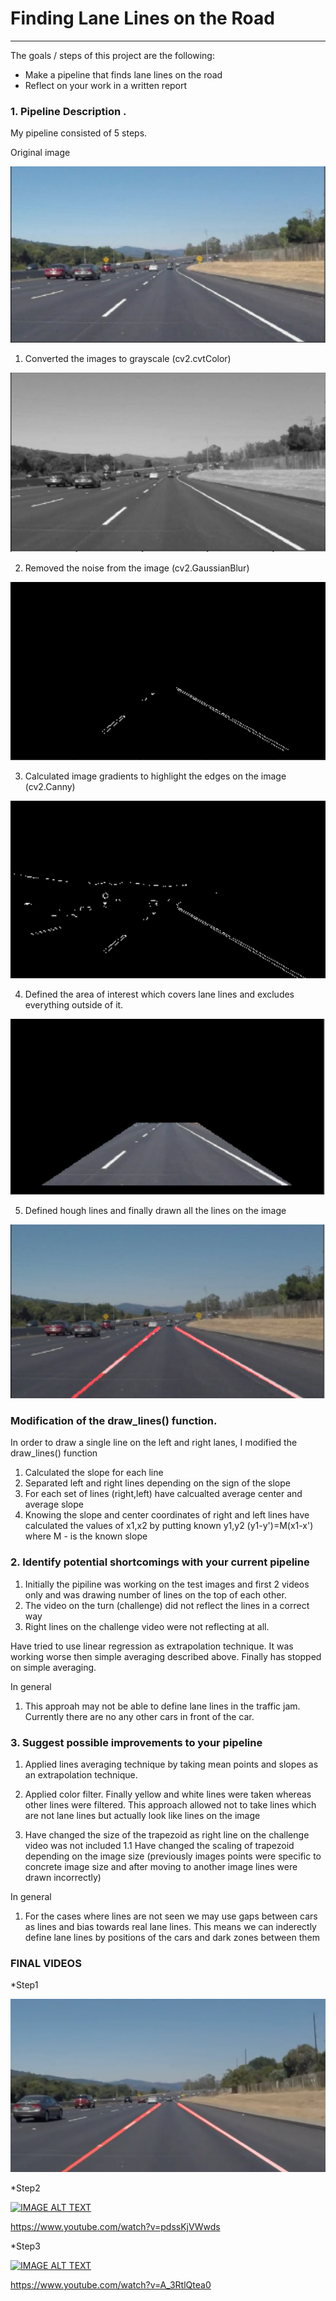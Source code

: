 # **Finding Lane Lines on the Road** 

---


The goals / steps of this project are the following:
* Make a pipeline that finds lane lines on the road
* Reflect on your work in a written report


### 1. Pipeline Description . 

My pipeline consisted of 5 steps. 


Original image 

![image1](https://github.com/nygilmanov/selfdrivingcarengineer/blob/main/CarND-LaneLines-P1/flow%20/0original.png)


1. Converted the images to grayscale (cv2.cvtColor)


![image1](https://github.com/nygilmanov/selfdrivingcarengineer/blob/main/CarND-LaneLines-P1/flow%20/1gray.png)


2. Removed the noise from the image (cv2.GaussianBlur)

![image2](https://github.com/nygilmanov/selfdrivingcarengineer/blob/main/CarND-LaneLines-P1/flow%20/2blur.png)

3. Calculated image gradients to highlight the edges on the image (cv2.Canny)


![image3](https://github.com/nygilmanov/selfdrivingcarengineer/blob/main/CarND-LaneLines-P1/flow%20/3edges.png)


4. Defined the area of interest which covers lane lines and excludes everything outside of it.


![image4](https://github.com/nygilmanov/selfdrivingcarengineer/blob/main/CarND-LaneLines-P1/flow%20/4region.png)



5. Defined hough lines and finally drawn all the lines on the image


![image5](https://github.com/nygilmanov/selfdrivingcarengineer/blob/main/CarND-LaneLines-P1/flow%20/5final.png)




### Modification of the draw_lines() function.

In order to draw a single line on the left and right lanes, I modified the draw_lines() function 

1. Calculated the slope for each line
2. Separated left and right lines depending on the sign of the slope
3. For each set of lines (right,left) have calcualted average center and average slope
4. Knowing the slope and center coordinates of right and left lines have calculated the values of x1,x2 by putting known y1,y2 
    (y1-y')=M(x1-x') where M - is the known slope


### 2. Identify potential shortcomings with your current pipeline
 
1. Initially the pipiline was working on the test images and first 2 videos only 
   and was drawing number of lines on the top of each other.
2. The video on the turn (challenge) did not reflect the lines in a correct way
3. Right lines on the challenge video were not reflecting at all.

Have tried to use linear regression as extrapolation technique. It was working worse then simple averaging described above.
Finally has stopped on simple averaging.


In general
1. This approah may not be able to define lane lines in the traffic jam. Currently there are no any other cars in front of the car.


 
### 3. Suggest possible improvements to your pipeline

1. Applied lines averaging technique by taking mean points and slopes as an extrapolation technique.
2. Applied color filter. Finally yellow and white lines were taken whereas other lines were filtered. 
   This approach allowed not to take lines  which are not lane lines but actually look like lines on the image
   
3. Have changed the size of the trapezoid as right line on the challenge video was not included
   1.1 Have changed the scaling of trapezoid depending on the image size (previously images points were specific to concrete image size and after moving to another image lines were drawn incorrectly)
   
In general
1. For the cases where lines are not seen we may use gaps between cars as lines and bias towards real lane lines.
   This means we can inderectly define lane lines by positions of the cars and dark zones between them 




### FINAL VIDEOS

*Step1


[![IMAGE ALT TEXT](https://github.com/nygilmanov/selfdrivingcarengineer/blob/main/CarND-LaneLines-P1/flow%20/Part1.png)](https://www.youtube.com/watch?v=qUHU9EWCf5Q "Step1")


*Step2

[![IMAGE ALT TEXT](http://img.youtube.com/vi/YOUTUBE_VIDEO_ID_HERE/0.jpg)](https://www.youtube.com/watch?v=pdssKjVWwds "Step2")


https://www.youtube.com/watch?v=pdssKjVWwds


*Step3

[![IMAGE ALT TEXT](http://img.youtube.com/vi/YOUTUBE_VIDEO_ID_HERE/0.jpg)](https://www.youtube.com/watch?v=A_3RtlQtea0 "Step3")


https://www.youtube.com/watch?v=A_3RtlQtea0




   
    


